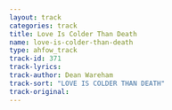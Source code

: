 ```yaml
---
layout: track
categories: track
title: Love Is Colder Than Death
name: love-is-colder-than-death
type: ahfow_track
track-id: 371
track-lyrics: 
track-author: Dean Wareham
track-sort: "LOVE IS COLDER THAN DEATH"
track-original: 
---
```

